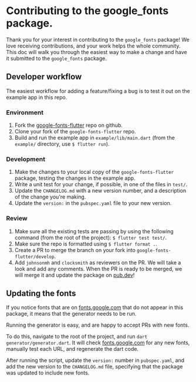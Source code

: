 Contributing to the google_fonts package.
=========================================

Thank you for your interest in contributing to the `google_fonts` package! We love receiving 
contributions, and your work helps the whole community. This doc will walk you through the easiest 
way to make a change and have it submitted to the `google_fonts` package.

Developer workflow
------------------

The easiest workflow for adding a feature/fixing a bug is to test it out on the example app in this 
repo.

### Environment 
 1. Fork the [google-fonts-flutter](https://github.com/material-foundation/google-fonts-flutter) 
 repo on github. 
 1. Clone your fork of the `google-fonts-flutter` repo. 
 1. Build and run the example app in `example/lib/main.dart` (from the `example/` directory, use 
 `$ flutter run`).
 
### Development
 1. Make the changes to your local copy of the `google-fonts-flutter` package, testing the changes 
 in the example app.
 1. Write a unit test for your change, if possible, in one of the files in `test/`.
 1. Update the `CHANGELOG.md` with a new version number, and a description of the change you're 
 making.
 1. Update the `version:` in the `pubspec.yaml` file to your new version.
 
### Review
 1. Make sure all the existing tests are passing by using the following command (from the root of 
 the project): `$ flutter test test/`.
 1. Make sure the repo is formatted using `$ flutter format .`.
 1. Create a PR to merge the branch on your fork into `google-fonts-flutter/develop`.
 1. Add `johnsonmh` and `clocksmith` as reviewers on the PR. We will take a look and add any 
 comments. When the PR is ready to be merged, we will merge it and update the package on 
 [pub.dev](https://pub.dev/packages/google_fonts)! 
 
Updating the fonts
------------------

If you notice fonts that are on [fonts.google.com](https://fonts.google.com) that do not appear in 
this package, it means that the generator needs to be run.

Running the generator is easy, and are happy to accept PRs with new fonts.

To do this, navigate to the root of the project, and run `dart generator/generator.dart`. It will 
check [fonts.google.com](https://fonts.google.com) for any new fonts, manually test each URL, and 
regenerate the dart code. 

After running the script, update the `version:` number in `pubspec.yaml`, and add the new version 
to the `CHANGELOG.md` file, specifying that the package was updated to include new fonts.
